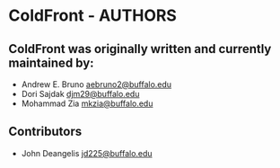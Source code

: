 # ColdFront - AUTHORS

## ColdFront was originally written and currently maintained by:

- Andrew E. Bruno <aebruno2@buffalo.edu>
- Dori Sajdak <djm29@buffalo.edu>
- Mohammad Zia <mkzia@buffalo.edu>

## Contributors

- John Deangelis <jd225@buffalo.edu>
